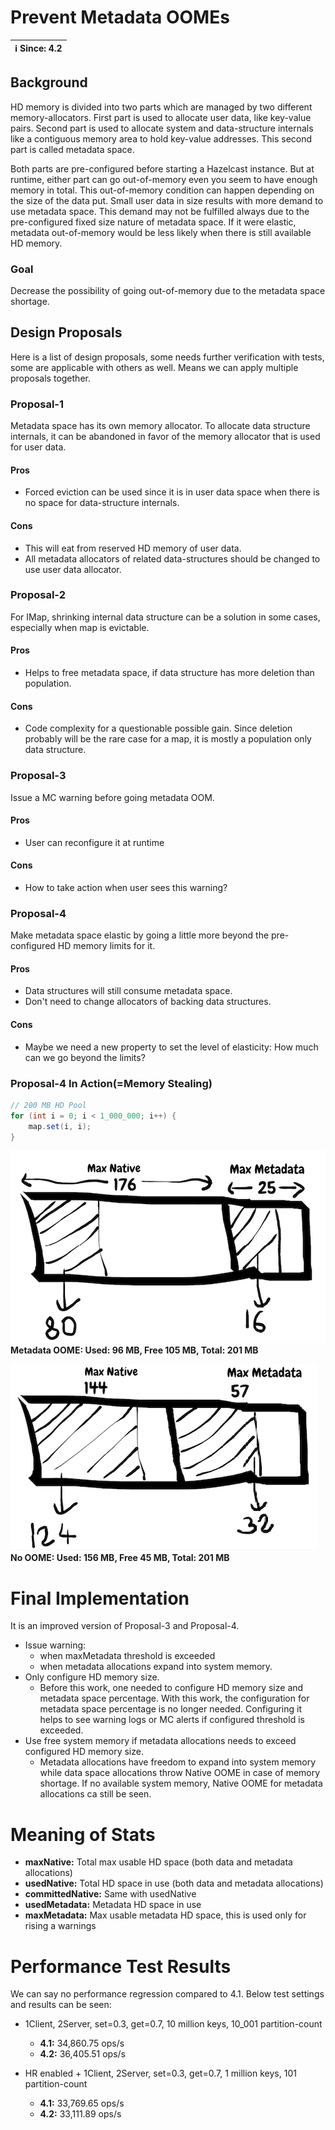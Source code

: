 # Prevent Metadata OOMEs

|ℹ️ Since: 4.2|
|-------------|

## Background
HD memory is divided into two parts which are managed by two
different memory-allocators. First part is used to allocate user
data, like key-value pairs. Second part is used to allocate system
and data-structure internals like a contiguous memory area to hold
key-value addresses. This second part is called metadata space.

Both parts are pre-configured before starting a Hazelcast instance.
But at runtime, either part can go out-of-memory even you seem
to have enough memory in total. This out-of-memory condition can
happen depending on the size of the data put. Small user data in
size results with more demand to use metadata space. This demand
may not be fulfilled always due to the pre-configured fixed size
nature of metadata space. If it were elastic, metadata out-of-memory
would be less likely when there is still available HD memory.

### Goal
Decrease the possibility of going out-of-memory
due to the metadata space shortage.

## Design Proposals
Here is a list of design proposals, some needs further
verification with tests, some are applicable with others as well.
Means we can apply multiple proposals together.
### Proposal-1
Metadata space has its own memory allocator. To allocate
data structure internals, it can be abandoned in favor
of the memory allocator that is used for user data.
#### Pros
- Forced eviction can be used since it is in user data
  space when there is no space for data-structure internals.
#### Cons
- This will eat from reserved HD memory of user data.
- All metadata allocators of related data-structures
  should be changed to use user data allocator.

### Proposal-2
For IMap, shrinking internal data structure can be a
solution in some cases, especially when map is evictable.
#### Pros
- Helps to free metadata space, if data
  structure has more deletion than population.
#### Cons
- Code complexity for a questionable possible gain.
  Since deletion probably will be the rare case for a
  map, it is mostly a population only data structure.


### Proposal-3
Issue a MC warning before going metadata OOM.
#### Pros
- User can reconfigure it at runtime
#### Cons
- How to take action when user sees this warning?

### Proposal-4
Make metadata space elastic by going a little more beyond the
pre-configured HD memory limits for it.
#### Pros
- Data structures will still consume metadata space.
- Don't need to change allocators of backing data structures.
#### Cons
- Maybe we need a new property to set the level of
  elasticity: How much can we go beyond the limits?

### Proposal-4 In Action(=Memory Stealing)  
```java
// 200 MB HD Pool
for (int i = 0; i < 1_000_000; i++) {
    map.set(i, i);
}
```

![before](before.png)
<br>__Metadata OOME: Used: 96 MB, Free 105 MB, Total: 201 MB__

![after](after.png)
<br>__No OOME: Used: 156 MB, Free 45 MB, Total: 201 MB__
  

# Final Implementation
It is an improved version of Proposal-3 and Proposal-4.

- Issue warning: 
  - when maxMetadata threshold is exceeded
  - when metadata allocations expand into system memory. 
- Only configure HD memory size. 
  - Before this work, one needed to configure HD memory size and
  metadata space percentage. With this work, the configuration for
  metadata space percentage is no longer needed. Configuring it helps
  to see warning logs or MC alerts if configured threshold is exceeded. 
- Use free system memory if metadata allocations
  needs to exceed configured HD memory size.    
   - Metadata allocations have freedom to expand into system
   memory while data space allocations throw Native OOME in
   case of memory shortage. If no available system memory,
   Native OOME for metadata allocations ca still be seen.

# Meaning of Stats
- **maxNative:** Total max usable HD space (both data and metadata allocations) 
- **usedNative:** Total HD space in use (both data and metadata allocations)
- **committedNative:** Same with usedNative
- **usedMetadata:** Metadata HD space in use
- **maxMetadata:** Max usable metadata HD space, this is used only for rising a warnings


# Performance Test Results
We can say no performance regression compared to 4.1. Below test settings and results can be seen:

- 1Client, 2Server, set=0.3, get=0.7, 10 million keys, 10_001 partition-count
  - **4.1:**  34,860.75 ops/s
  - **4.2:**  36,405.51 ops/s

- HR enabled + 1Client, 2Server, set=0.3, get=0.7, 1 million keys, 101 partition-count 
  - **4.1:**  33,769.65 ops/s
  - **4.2:**  33,111.89 ops/s



